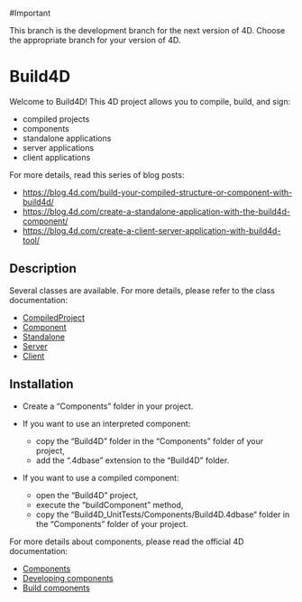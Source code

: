 #Important

This branch is the development branch for the next version of 4D.
Choose the appropriate branch for your version of 4D.


# Build4D

Welcome to Build4D! This 4D project allows you to compile, build, and sign:
* compiled projects
* components
* standalone applications
* server applications
* client applications

For more details, read this series of blog posts:
* https://blog.4d.com/build-your-compiled-structure-or-component-with-build4d/
* https://blog.4d.com/create-a-standalone-application-with-the-build4d-component/
* https://blog.4d.com/create-a-client-server-application-with-build4d-tool/

## Description

Several classes are available. For more details, please refer to the class documentation:
* [CompiledProject](./Build4D/Documentation/Classes/CompiledProject.md)
* [Component](./Build4D/Documentation/Classes/Component.md)
* [Standalone](./Build4D/Documentation/Classes/Standalone.md)
* [Server](./Build4D/Documentation/Classes/Server.md)
* [Client](./Build4D/Documentation/Classes/Client.md)


## Installation

* Create a “Components” folder in your project.

* If you want to use an interpreted component: 
  * copy the “Build4D” folder in the “Components” folder of your project, 
  * add the “.4dbase” extension to the “Build4D” folder.

* If you want to use a compiled component:
  * open the “Build4D” project, 
  * execute the “buildComponent” method,
  * copy the “Build4D_UnitTests/Components/Build4D.4dbase“ folder in the “Components” folder of your project.


For more details about components, please read the official 4D documentation:
* [Components](https://developer.4d.com/docs/Concepts/components/)
* [Developing components](https://developer.4d.com/docs/Extensions/develop-components)
* [Build components](https://developer.4d.com/docs/Desktop/building#build-component)
